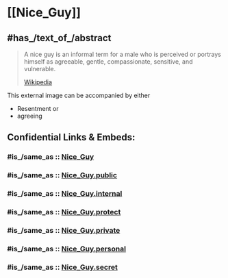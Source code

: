 
# [[Nice_Guy]] 


## #has_/text_of_/abstract 

> A nice guy is an informal term for a male 
> who is perceived or portrays himself as agreeable, 
> gentle, compassionate, sensitive, and vulnerable.
>
> [Wikipedia](https://en.wikipedia.org/wiki/Nice%20Guy)

This external image can be accompanied by either
- Resentment or 
- agreeing 


## Confidential Links & Embeds: 

### #is_/same_as :: [Nice_Guy](/_Standards/Society/Ideology/Political_Ideology/Fascism/Nice_Guy.md) 

### #is_/same_as :: [Nice_Guy.public](/_public/Society/Ideology/Political_Ideology/Fascism/Nice_Guy.public.md) 

### #is_/same_as :: [Nice_Guy.internal](/_internal/Society/Ideology/Political_Ideology/Fascism/Nice_Guy.internal.md) 

### #is_/same_as :: [Nice_Guy.protect](/_protect/Society/Ideology/Political_Ideology/Fascism/Nice_Guy.protect.md) 

### #is_/same_as :: [Nice_Guy.private](/_private/Society/Ideology/Political_Ideology/Fascism/Nice_Guy.private.md) 

### #is_/same_as :: [Nice_Guy.personal](/_personal/Society/Ideology/Political_Ideology/Fascism/Nice_Guy.personal.md) 

### #is_/same_as :: [Nice_Guy.secret](/_secret/Society/Ideology/Political_Ideology/Fascism/Nice_Guy.secret.md)

